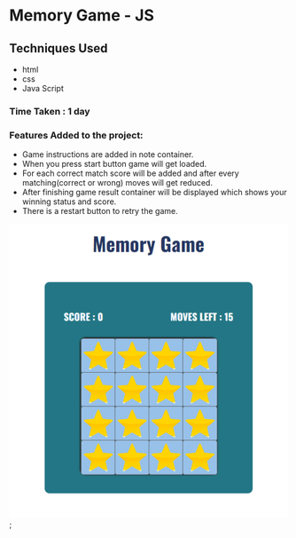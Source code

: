 # Memory Game - JS
## Techniques Used
- html
- css
- Java Script

### Time Taken : 1 day

### Features Added to the project:
- Game instructions are added in note container.
- When you press start button game will get loaded.
- For each correct match score will be added and after every matching(correct or wrong) moves will get reduced.
- After finishing game result container will be displayed which shows your winning status and score.
- There is a restart button to retry the game.

![screen shot](./images/screen-shot.png);